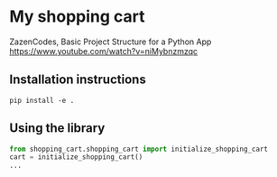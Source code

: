 # My shopping cart

ZazenCodes, Basic Project Structure for a Python App
https://www.youtube.com/watch?v=niMybnzmzqc

## Installation instructions

```
pip install -e .
```

## Using the library

```python
from shopping_cart.shopping_cart import initialize_shopping_cart
cart = initialize_shopping_cart()
...
```